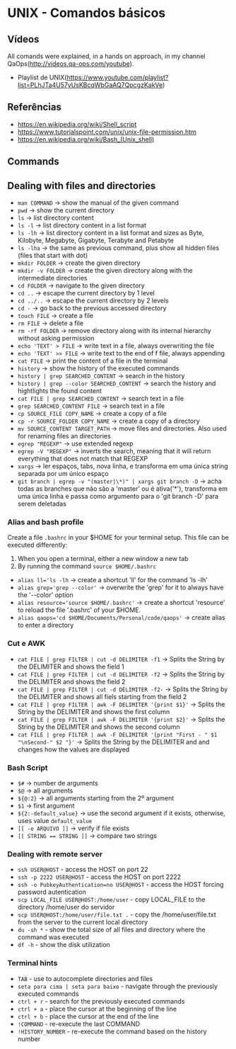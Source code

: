 # UNIX - Comandos básicos

## Vídeos

All comands were explained, in a hands on approach, in my channel QaOps(http://videos.qa-ops.com/youtube). 

* Playlist de UNIX(https://www.youtube.com/playlist?list=PLhJTa4U57yUsKBcqWbGaAQ7QpcgzKakVe)

## Referências

* https://en.wikipedia.org/wiki/Shell_script
* https://www.tutorialspoint.com/unix/unix-file-permission.htm
* https://en.wikipedia.org/wiki/Bash_(Unix_shell)

## Commands

## Dealing with files and directories

* `man COMMAND` -> show the manual of the given command
* `pwd` -> show the current directory
* `ls` -> list directory content
* `ls -l` -> list directory content in a list format
* `ls -lh` -> list directory content in a list format and sizes as Byte, Kilobyte, Megabyte, Gigabyte, Terabyte and Petabyte
* `ls -lha` -> the same as previous command, plus show all hidden files (files that start with dot)
* `mkdir FOLDER` -> create the given directory
* `mkdir -v FOLDER` -> create the given directory along with the intermediate directories
* `cd FOLDER` -> navigate to the given directory 
* `cd ..` -> escape the current directory by 1 level
* `cd ../..` -> escape the current directory by 2 levels
* `cd -` -> go back to the previous accessed directory
* `touch FILE` -> create a file
* `rm FILE` -> delete a file
* `rm -rf FOLDER` -> remove directory along with its internal hierarchy without asking permission
* `echo 'TEXT' > FILE` -> write text in a file, always overwriting the file 
* `echo 'TEXT' >> FILE` -> write text to the end of f file, always appending
* `cat FILE` -> print the content of a file in the terminal
* `history` -> show the history of the executed commands
* `history | grep SEARCHED_CONTENT` -> search in the history 
* `history | grep --color SEARCHED_CONTENT` -> search the history and hightlights the found content
* `cat FILE | grep SEARCHED_CONTENT` -> search text in a file 
* `grep SEARCHED_CONTENT FILE` -> search text in a file
* `cp SOURCE_FILE COPY_NAME` -> create a copy of a file
* `cp -r SOURCE_FOLDER COPY_NAME` -> create a copy of a directory
* `mv SOURCE_CONTENT TARGET_PATH` -> move files and directories. Also used for renaming files an directories
* `egrep "REGEXP"` -> use extended regexp
* `egrep -V "REGEXP"` -> inverts the search, meaning that it will return everything that does not match that REGEXP
* `xargs` -> ler espaços, tabs, nova linha, e transforma em uma única string separada por um único espaço
* `git branch | egrep -v "(master|\*)" | xargs git branch -D` -> acha todas as branches que não são a 'master' ou é ativa('*'), transforma em uma única linha e passa como argumento para o 'git branch -D' para serem deletadas

### Alias and bash profile

Create a file `.bashrc` in your $HOME for your terminal setup. This file can be executed differently:
 
1. When you open a terminal, either a new window a new tab
1. By running the command `source $HOME/.bashrc`

* `alias ll='ls -lh` -> create a shortcut 'll' for the command 'ls -lh' 
* `alias grep='grep --color'` -> overwrite the 'grep' for it to always have the '--color' option
* `alias resource='source $HOME/.bashrc'` -> create a shortcut 'resource' to reload the file '.bashrc' of your $HOME.
* `alias qaops='cd $HOME/Documents/Personal/code/qaops'` -> create alias to enter a directory

### Cut e AWK

* `cat FILE | grep FILTER | cut -d DELIMITER -f1` -> Splits the String by the DELIMITER and shows the field 1
* `cat FILE | grep FILTER | cut -d DELIMITER -f2` -> Splits the String by the DELIMITER and shows the field 2
* `cat FILE | grep FILTER | cut -d DELIMITER -f2-` -> Splits the String by the DELIMITER and shows all fiels starting from the field 2
* `cat FILE | grep FILTER | awk -F DELIMITER '{print $1}'` -> Splits the String by the DELIMITER and shows the first column
* `cat FILE | grep FILTER | awk -F DELIMITER '{print $2}'` -> Splits the String by the DELIMITER and shows the second column
* `cat FILE | grep FILTER | awk -F DELIMITER '{print "First - " $1 "\nSecond-" $2 "}'` -> Splits the String by the DELIMITER and and changes how the values are displayed

### Bash Script

* `$#` -> number de arguments
* `$@` -> all arguments
* `${@:2}` -> all arguments starting from the 2º argument
* `$1` -> first argument
* `${2:-default_value}` -> use the second argument if it exists, otherwise, uses value `default_value`
* `[[ -e ARQUIVO ]]` -> verify if file exists
* `[[ STRING == STRING ]]` -> compare two strings

### Dealing with remote server

* `ssh USER@HOST` - access the HOST on port 22
* `ssh -p 2222 USER@HOST` - access the HOST on port 2222
* `ssh -o PubkeyAuthentication=no USER@HOST` - access the HOST forcing password autentication
* `scp LOCAL_FILE USER@HOST:/home/user` - copy LOCAL_FILE to the directory /home/user do servidor
* `scp USER@HOST:/home/user/file.txt .` - copy the /home/user/file.txt from the server to the current local directory
* `du -sh *` - show the total size of all files and directory where the command was executed
* `df -h` - show the disk utilization

### Terminal hints

* `TAB` - use to autocomplete directories and files
* `seta para cima | seta para baixo` - navigate through the previously executed commands
* `ctrl + r` - search for the previously executed commands
* `ctrl + a` - place the cursor at the beginning of the line
* `ctrl + b` - place the cursor at the end of the line
* `!COMMAND` - re-execute the last COMMAND
* `!HISTORY_NUMBER` - re-execute the command based on the history number